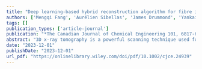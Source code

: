 ```yaml
---
title: "Deep learning‐based hybrid reconstruction algorithm for fibre instance segmentation from 3D x‐ray tomographic images"
authors: ['Mengqi Fang', 'Aurélien Sibellas', 'James Drummond', 'Yankai Cao', 'Andre Phillion', 'Mark Martinez', 'Vijay Kumar Pediredla', 'Bhushan Gopaluni']
tags: []
publication_types: ['article-journal']
publication: "*The Canadian Journal of Chemical Engineering 101, 6817-6826*"
abstract: "3D x-ray tomography is a powerful scanning technique used for generating images of complex fibre structures. A novel machine-learning algorithm to identify and separate individual fibres using 3D images is proposed in this article. The developed four-step hybrid 3D fibre segmentation algorithm involves deep-learning aided semantic segmentation that slices 3D images to create 2D images for fibre extraction, elliptical contour estimation combined with the marker-controlled watershed algorithm for separating fibres from the background area, identifying individual fibres through 3D reconstruction, and, lastly, the 3D object refining approach based on outlier object detection and replacement. The proposed methodology is implemented on a real-time sample of nylon fibre bundle under compression and its 3D x-ray image volume to validate the performance. The results show its superior performance compared to off-the-shelf image processing algorithms in terms of precision, that is, with a validation accuracy greater than 90%, and efficiency, that is, preventing the need for a huge data set and reducing the complexity."
date: "2023-12-01"
publishDate: "2023-12-01"
url_pdf: "https://onlinelibrary.wiley.com/doi/pdf/10.1002/cjce.24939"
---
```

